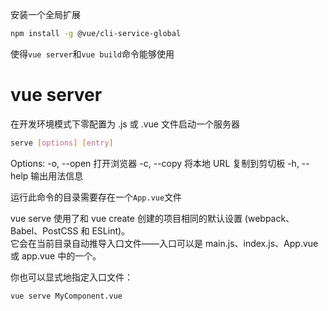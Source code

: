 安装一个全局扩展
~~~bash
npm install -g @vue/cli-service-global
~~~
使得`vue server`和`vue build`命令能够使用  

# vue server  
在开发环境模式下零配置为 .js 或 .vue 文件启动一个服务器
~~~bash
serve [options] [entry]
~~~
Options:
  -o, --open  打开浏览器
  -c, --copy  将本地 URL 复制到剪切板
  -h, --help  输出用法信息

运行此命令的目录需要存在一个`App.vue`文件  


vue serve 使用了和 vue create 创建的项目相同的默认设置 (webpack、Babel、PostCSS 和 ESLint)。  
它会在当前目录自动推导入口文件——入口可以是 main.js、index.js、App.vue 或 app.vue 中的一个。  

你也可以显式地指定入口文件：  
~~~bash
vue serve MyComponent.vue
~~~
